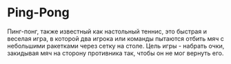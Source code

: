 # Ping-Pong
Пинг-понг, также известный как настольный теннис, это быстрая и веселая игра, в которой два игрока или команды пытаются отбить мяч с небольшими ракетками через сетку на столе. Цель игры - набрать очки, закидывая мяч на сторону противника так, чтобы он не мог вернуть его.
